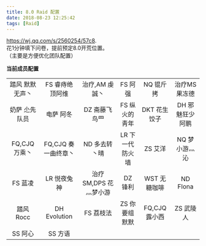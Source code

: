 ```yaml
---
title: 8.0 Raid 配置
date: 2018-08-23 12:25:42
tags: [Raid]
---
```



https://wj.qq.com/s/2560254/57c8.   
花1分钟填下问卷，提前预定8.0开荒位置。    
（主要是方便优化团队配置）

**当前成员配置**  
  
|||||||  
|:-:|:-:|:-:|:-:|:-:|:-:|   
|踏风 默默无声丶 |FS  睿痔绝顶阿维|治疗,AM  虔誠丶|FS 阿强|NQ 锟斤拷|治疗MS 果冻德 |  
|奶萨 尐先队员|电萨 阿冬|DZ 斋藤飞鸟罒|FS 纵火的靑年|DKT 花生饺子|DH 邪魅狂少阿鹏|  
|FQ,CJQ 万乘丶|FQ,CJQ 奏一曲终章丶|ND 多去转丶晴|LR 下一代防火墙|ZS 艾洋|NQ 梦小游灬沁|  
|FS 蓝凌|LR 悦夜兔神|治疗SM,DPS 花灬梦小游|DZ 锋利|WST 无糖咖啡|ND Flona | 
|踏风 Rocc|DH Evolution|FS 荔枝法|ZS 你要组默默|FQ,CJQ 露小西|ZS 武陵人|
|SS 阿心|SS 方语||||||  

